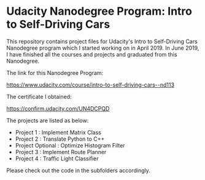 # Udacity Nanodegree Program: Intro to Self-Driving Cars 

This repository contains project files for Udacity's Intro to Self-Driving Cars Nanodegree program which I started working on in April 2019. In June 2019, I have finished all the courses and projects and graduated from this Nanodegree. 

The link for this Nanodegree Program:

<https://www.udacity.com/course/intro-to-self-driving-cars--nd113>

The certificate I obtained:

https://confirm.udacity.com/UN4DCPQD

The projects are listed as below:

- Project 1 : Implement Matrix Class
- Project 2 : Translate Python to C++
- Project Optional : Optimize Histogram Filter
- Project 3 : Implement Route Planner
- Project 4 : Traffic Light Classifier

Please check out the code in the subfolders accordingly.

